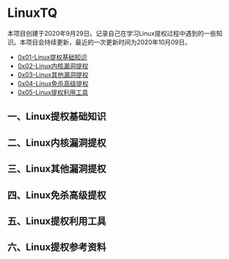 # LinuxTQ
本项目创建于2020年9月29日。记录自己在学习Linux提权过程中遇到的一些知识。本项目会持续更新，最近的一次更新时间为2020年10月09日。

- [0x01-Linux提权基础知识]()
- [0x02-Linux内核漏洞提权]()
- [0x03-Linux其他漏洞提权]()
- [0x04-Linux免杀高级提权]()
- [0x05-Linux提权利用工具]()

## 一、Linux提权基础知识

## 二、Linux内核漏洞提权

## 三、Linux其他漏洞提权

## 四、Linux免杀高级提权

## 五、Linux提权利用工具

## 六、Linux提权参考资料

 